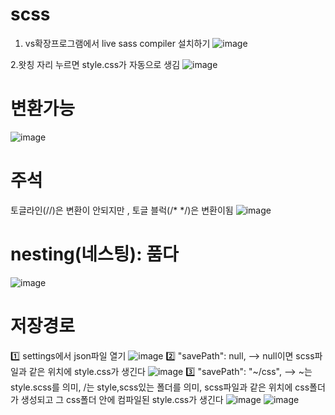 # scss

1. vs확장프로그램에서 
live sass compiler  설치하기
![image](https://github.com/yunshinhee/scss/assets/145514638/e619f04a-8a47-4ba6-a068-8f2f590324de)

2.왓칭 자리 누르면 style.css가 자동으로 생김
![image](https://github.com/yunshinhee/scss/assets/145514638/008fbfaf-4346-410b-ba61-a3e7412f6416)

# 변환가능 
![image](https://github.com/yunshinhee/scss/assets/145514638/f40754f6-a17a-4399-99eb-88b29c4233b2)



# 주석
토글라인(//)은 변환이 안되지만 , 토글 블럭(/* */)은 변환이됨
![image](https://github.com/yunshinhee/scss/assets/145514638/632f3fe7-90cf-46b9-82b9-878f756733e7)

# nesting(네스팅): 품다
![image](https://github.com/yunshinhee/scss/assets/145514638/63a58b55-69b4-49ac-9bee-cf1f0154e535)


# 저장경로
1️⃣ settings에서 json파일 열기
![image](https://github.com/yunshinhee/scss/assets/145514638/8ce608a0-77e0-4701-a38e-4b9e24fa447a)
2️⃣ "savePath": null, --> null이면 scss파일과 같은 위치에 style.css가 생긴다
![image](https://github.com/yunshinhee/scss/assets/145514638/fa811fec-96c7-4277-81f1-0af44c64bcf4)
3️⃣ "savePath": "~/css", --> ~는 style.scss를 의미, /는 style,scss있는 폴더를 의미, scss파일과 같은 위치에 css폴더가 생성되고 그 css폴더 안에 컴파일된 style.css가 생긴다
![image](https://github.com/yunshinhee/scss/assets/145514638/42acacc8-cedb-419d-8b43-840ef88479af)
![image](https://github.com/yunshinhee/scss/assets/145514638/305e2e96-c3c2-4dcf-a013-5ffcdf949cf4)



